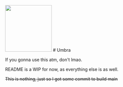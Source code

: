 <img src="/repo_content/icon.png" width="150">
# Umbra

If you gonna use this atm, don't lmao.

README is a WIP for now, as everything else is as well.

~~This is nothing, just so I got some commit to build main~~
